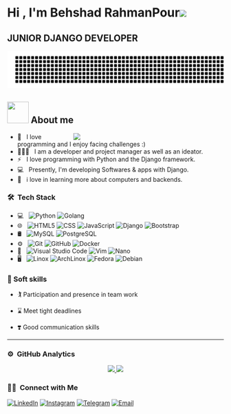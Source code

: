 <h1>Hi , I'm Behshad RahmanPour<img src="https://media.giphy.com/media/hvRJCLFzcasrR4ia7z/giphy.gif" width="35"></h1>
<h2>  JUNIOR DJANGO DEVELOPER </h2>

![gitartwork](assets/gitartwork.svg)

## <img src = "https://user-images.githubusercontent.com/63050133/156777293-72a6e681-2582-4a9d-ad92-09d1181d47c7.gif" width = 50px height = 50px>  About me

<img src="https://raw.githubusercontent.com/MicaelliMedeiros/micaellimedeiros/master/image/computer-illustration.png" min-width="380px" max-width="400px" width="350px" align="right">

- 🚀 &nbsp; I love programming and I enjoy facing challenges :)
- 👨🏻‍💻 &nbsp; I am a developer and project manager as well as an ideator.
- ⚡ &nbsp; I love programming with Python and the Django framework.
- 💻 &nbsp; Presently, I'm developing Softwares & apps with Django.
- 🌱 &nbsp; i love in learning more about computers and backends.

<h3> 🛠 &nbsp;Tech Stack</h3>

- 💻 &nbsp;
  ![Python](https://img.shields.io/badge/-Python-333333?style=flat&logo=python)
  ![Golang](https://img.shields.io/badge/-Golang-333333?style=flat&logo=go)
- 🌐 &nbsp;
  ![HTML5](https://img.shields.io/badge/-HTML5-333333?style=flat&logo=HTML5)
  ![CSS](https://img.shields.io/badge/-CSS-333333?style=flat&logo=CSS3&logoColor=1572B6)
  ![JavaScript](https://img.shields.io/badge/-JavaScript-333333?style=flat&logo=javascript)
  ![Django](https://img.shields.io/badge/-django-333333?style=flat&logo=django)
  ![Bootstrap](https://img.shields.io/badge/-Bootstrap-333333?style=flat&logo=bootstrap&logoColor=563D7C)
- 🛢 &nbsp;
  ![MySQL](https://img.shields.io/badge/-MySQL-333333?style=flat&logo=mysql)
  ![PostgreSQL](https://img.shields.io/badge/-PostgreSQL-333333?style=flat&logo=postgresql)
- ⚙️ &nbsp;
  ![Git](https://img.shields.io/badge/-Git-333333?style=flat&logo=git)
  ![GitHub](https://img.shields.io/badge/-GitHub-333333?style=flat&logo=github)
  ![Docker](https://img.shields.io/badge/-Docker-333333?style=flat&logo=docker)
- 🔧 &nbsp;
  ![Visual Studio Code](https://img.shields.io/badge/-Visual%20Studio%20Code-333333?style=flat&logo=visual-studio-code&logoColor=007ACC)
  ![Vim](https://img.shields.io/badge/VIM-333333?style=flat&logo=vim)
  ![Nano](https://img.shields.io/badge/nano-333333?style=flat&logo=nano)
- 🖥 &nbsp;
  ![Linox](https://img.shields.io/badge/-Linux-333333?style=flat&logo=linux)
  ![ArchLinox](https://img.shields.io/badge/-ArchLinux-333333?style=flat&logo=Archlinux)
  ![Fedora](https://img.shields.io/badge/-Fedora-333333?style=flat&logo=fedora)
  ![Debian](https://img.shields.io/badge/-Debian-333333?style=flat&logo=debian)


### 👔 Soft skills

- 🏌️ Participation and presence in team work

- ⌛️ Meet tight deadlines 

- ❣️ Good communication skills 

<hr>

### ⚙️ &nbsp;GitHub Analytics

<p align="center">
    <a href="https://github.com/behshadrhp">
    <img height="180em" src="https://github-readme-stats-eight-theta.vercel.app/api?username=behshadrhp&&theme=radical&show_icons=true&count_private=true&include_all_commits=true"/>
    <img height="180em" src="https://github-readme-stats-eight-theta.vercel.app/api/top-langs/?username=behshadrhp&theme=radical&layout=compact"/>
    </a>
</p>


<h3> 🤝🏻 &nbsp;Connect with Me </h3>
<a href="https://www.linkedin.com/in/behshadrhp/"><img alt="LinkedIn" src="https://img.shields.io/badge/LinkedIn-0077B5?style=for-the-badge&logo=linkedin&logoColor=white"></a>
<a href="https://www.instagram.com/behshadrhp"><img alt="Instagram" src="https://img.shields.io/badge/Instagram-431c36?style=for-the-badge&logo=instagram&logoColor=blue"></a>
<a href="https://t.me/MrPyCode"><img alt="Telegram" src="https://img.shields.io/badge/telegram-fff?style=for-the-badge&logo=telegram&logoColor=blue"></a>
<a href="behshad.rahmanpour@gmail.com"><img alt="Email" src="https://img.shields.io/badge/Gmail-D14836?style=for-the-badge&logo=gmail&logoColor=white"></a>

